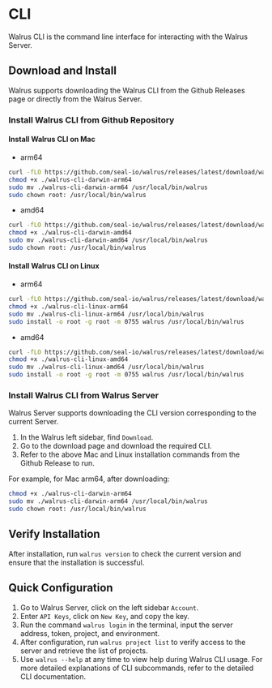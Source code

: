 # CLI

Walrus CLI is the command line interface for interacting with the Walrus Server.

## Download and Install

Walrus supports downloading the Walrus CLI from the Github Releases page or directly from the Walrus Server.

### Install Walrus CLI from Github Repository

#### Install Walrus CLI on Mac

- arm64

```bash
curl -fLO https://github.com/seal-io/walrus/releases/latest/download/walrus-cli-darwin-arm64
chmod +x ./walrus-cli-darwin-arm64
sudo mv ./walrus-cli-darwin-arm64 /usr/local/bin/walrus
sudo chown root: /usr/local/bin/walrus
```

- amd64

```bash
curl -fLO https://github.com/seal-io/walrus/releases/latest/download/walrus-cli-darwin-amd64
chmod +x ./walrus-cli-darwin-amd64
sudo mv ./walrus-cli-darwin-amd64 /usr/local/bin/walrus
sudo chown root: /usr/local/bin/walrus
```

#### Install Walrus CLI on Linux

- arm64

```bash
curl -fLO https://github.com/seal-io/walrus/releases/latest/download/walrus-cli-linux-arm64
chmod +x ./walrus-cli-linux-arm64
sudo mv ./walrus-cli-linux-arm64 /usr/local/bin/walrus
sudo install -o root -g root -m 0755 walrus /usr/local/bin/walrus
```

- amd64

```bash
curl -fLO https://github.com/seal-io/walrus/releases/latest/download/walrus-cli-linux-amd64
chmod +x ./walrus-cli-linux-amd64
sudo mv ./walrus-cli-linux-amd64 /usr/local/bin/walrus
sudo install -o root -g root -m 0755 walrus /usr/local/bin/walrus
```

### Install Walrus CLI from Walrus Server

Walrus Server supports downloading the CLI version corresponding to the current Server.

1. In the Walrus left sidebar, find `Download`.
2. Go to the download page and download the required CLI.
3. Refer to the above Mac and Linux installation commands from the Github Release to run.

For example, for Mac arm64, after downloading:

```bash
chmod +x ./walrus-cli-darwin-arm64
sudo mv ./walrus-cli-darwin-arm64 /usr/local/bin/walrus
sudo chown root: /usr/local/bin/walrus
```

## Verify Installation

After installation, run `walrus version`  to check the current version and ensure that the installation is successful.

## Quick Configuration

1. Go to Walrus Server, click on the left sidebar `Account`.
2. Enter `API Keys`, click on `New Key`, and copy the key.
3. Run the command `walrus login` in the terminal, input the server address, token, project, and environment.
4. After configuration, run `walrus project list` to verify access to the server and retrieve the list of projects.
5. Use `walrus --help` at any time to view help during Walrus CLI usage.
For more detailed explanations of CLI subcommands, refer to the detailed CLI documentation.